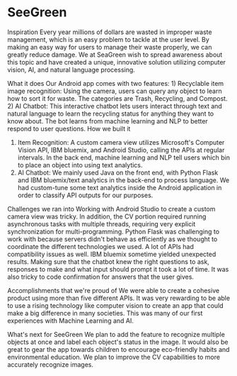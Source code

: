 # SeeGreen

Inspiration
Every year millions of dollars are wasted in improper waste management, which is an easy problem to tackle at the user level. By making an easy way for users to manage their waste properly, we can greatly reduce damage. We at SeaGreen wish to spread awareness about this topic and have created a unique, innovative solution utilizing computer vision, AI, and natural language processing.

What it does
Our Android app comes with two features: 1) Recyclable item image recognition: Using the camera, users can query any object to learn how to sort it for waste. The categories are Trash, Recycling, and Compost.
2) AI Chatbot: This interactive chatbot lets users interact through text and natural language to learn the recycling status for anything they want to know about. The bot learns from machine learning and NLP to better respond to user questions.
How we built it
1) Item Recognition: A custom camera view utilizes Microsoft's Computer Vision API, IBM bluemix, and Android Studio, calling the APIs at regular intervals. In the back end, machine learning and NLP tell users which bin to place an object into using text analytics.
2) AI Chatbot: We mainly used Java on the front end, with Python Flask and IBM bluemix/text analytics in the back-end to process language. We had custom-tune some text analytics inside the Android application in order to classify API outputs for our purposes.

Challenges we ran into
Working with Android Studio to create a custom camera view was tricky. In addition, the CV portion required running asynchronous tasks with multiple threads, requiring very explicit synchronization for multi-programming. Python Flask was challenging to work with because servers didn't behave as efficiently as we thought to coordinate the different technologies we used. A lot of APIs had compatibility issues as well. IBM bluemix sometime yielded unexpected results.
Making sure that the chatbot knew the right questions to ask, responses to make and what input should prompt it took a lot of time. It was also tricky to code confirmation for answers that the user gives.

Accomplishments that we're proud of
We were able to create a cohesive product using more than five different APIs. It was very rewarding to be able to use a rising technology like computer vision to create an app that could make a big difference in many societies. This was many of our first experiences with Machine Learning and AI.

What's next for SeeGreen
We plan to add the feature to recognize multiple objects at once and label each object's status in the image. 
It would also be great to gear the app towards children to encourage eco-friendly habits and environmental education.
We plan to improve the CV capabilities to more accurately recognize images. 
